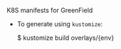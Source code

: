 K8S manifests for GreenField

- To generate using `kustomize`:

    $ kustomize build overlays/{env}

